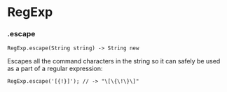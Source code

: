 # RegExp

### .escape

    RegExp.escape(String string) -> String new

Escapes all the command characters in the string so it can safely be used 
as a part of a regular expression:

    RegExp.escape('[{!}]'); // -> "\[\{\!\}\]"